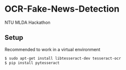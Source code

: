 # OCR-Fake-News-Detection
NTU MLDA Hackathon

## Setup
Recommended to work in a virtual environment
```bash
$ sudo apt-get install libtesseract-dev tesseract-ocr
$ pip install pytesseract
```
